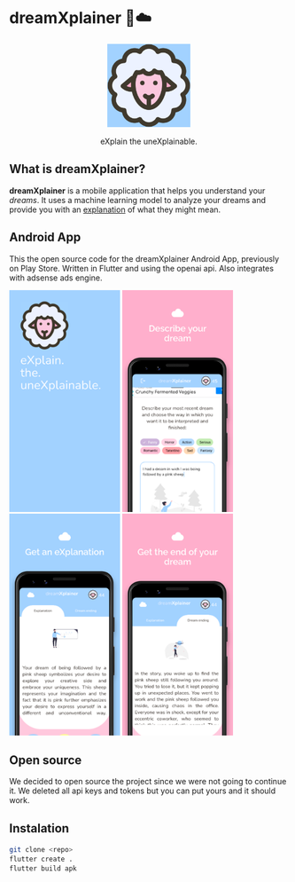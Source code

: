 # dreamXplainer 🐑☁️

<p float="center"  style="text-align: center;">
  <img src="./logo.png" width="150" />
</p>

<p float="center"  style="text-align: center;">
  eXplain the uneXplainable. 
</p>


## What is dreamXplainer?

**dreamXplainer** is a mobile application that helps you understand your _dreams_. It uses a machine learning model to analyze your dreams and provide you with an  <ins>explanation</ins> of what they might mean.


## Android App

This the open source code for the dreamXplainer Android App, previously on Play Store. Written in Flutter and using the openai api. Also integrates with adsense ads engine.

<p float="center">
  <img src="./screenshots/1.png" width="200" />
  <img src="./screenshots/2.png" width="200" /> 
  <img src="./screenshots/3.png" width="200" />
  <img src="./screenshots/4.png" width="200" />
</p>

## Open source

We decided to open source the project since we were not going to continue it. We deleted all api keys and tokens but you can put yours and it should work.

## Instalation


```bash
git clone <repo> 
flutter create .
flutter build apk
``````

